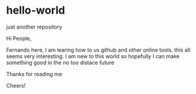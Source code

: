 # hello-world
just another repository

Hi People, 

Fernando here, I am learing how to us github and other online tools. 
this all seems very interesting. I am new to this world so hopefully I 
can make something good in the no too distace future

Thanks for reading me 

Cheers! 
